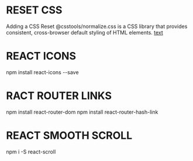 # RESET CSS
Adding a CSS Reset
@csstools/normalize.css is a CSS library that provides consistent, cross-browser default styling of HTML elements.
[text](https://github.com/csstools/normalize.css)

# REACT ICONS
npm install react-icons --save

# RACT ROUTER LINKS
npm install react-router-dom 
npm install react-router-hash-link


# REACT SMOOTH SCROLL
npm i -S react-scroll
